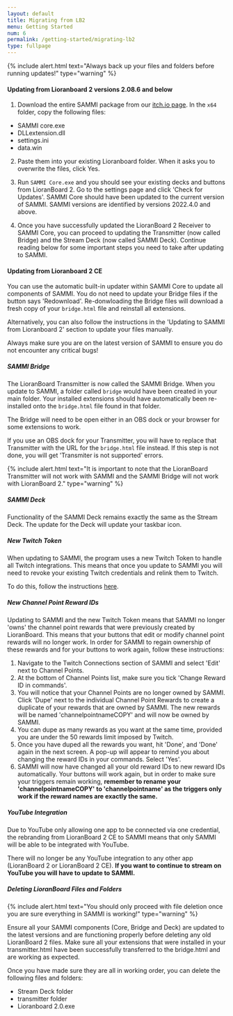 ```yaml
---
layout: default
title: Migrating from LB2
menu: Getting Started
num: 6
permalink: /getting-started/migrating-lb2
type: fullpage
---
```


{% include alert.html text="Always back up your files and folders before running updates!" type="warning" %} 

#### Updating from Lioranboard 2 versions 2.08.6 and below
1. Download the entire SAMMI package from our [itch.io page](https://sammisolutions.itch.io/sammi). In the `x64` folder, copy the following files:
- SAMMI core.exe
- DLLextension.dll
- settings.ini
- data.win

2. Paste them into your existing Lioranboard folder. When it asks you to overwrite the files, click Yes. 

3. Run `SAMMI Core.exe` and you should see your existing decks and buttons from LioranBoard 2. Go to the settings page and click 'Check for Updates'. SAMMI Core should have been updated to the current version of SAMMI. SAMMI versions are identified by versions 2022.4.0 and above.

4. Once you have successfully updated the LioranBoard 2 Receiver to SAMMI Core, you can proceed to updating the Transmitter (now called Bridge) and the Stream Deck (now called SAMMI Deck). Continue reading below for some important steps you need to take after updating to SAMMI.

#### Updating from Lioranboard 2 CE
You can use the automatic built-in updater within SAMMI Core to update all components of SAMMI. You do not need to update your Bridge files if the button says 'Redownload'. Re-donwloading the Bridge files will download a fresh copy of your `bridge.html` file and reinstall all extensions. 

Alternatively, you can also follow the instructions in the 'Updating to SAMMI from Lioranboard 2' section to update your files manually.

Always make sure you are on the latest version of SAMMI to ensure you do not encounter any critical bugs! 
 
##### SAMMI Bridge
The LioranBoard Transmitter is now called the SAMMI Bridge. When you update to SAMMI, a folder called `bridge` would have been created in your main folder. Your installed extensions should have automatically been re-installed onto the `bridge.html` file found in that folder. 

The Bridge will need to be open either in an OBS dock or your browser for some extensions to work. 

If you use an OBS dock for your Transmitter, you will have to replace that Transmitter with the URL for the `bridge.html` file instead. If this step is not done, you will get 'Transmiter is not supported' errors.  

{% include alert.html text="It is important to note that the LioranBoard Transmitter will not work with SAMMI and the SAMMI Bridge will not work with LioranBoard 2." type="warning" %} 

##### SAMMI Deck
Functionality of the SAMMI Deck remains exactly the same as the Stream Deck. The update for the Deck will update your taskbar icon. 

##### New Twitch Token
When updating to SAMMI, the program uses a new Twitch Token to handle all Twitch integrations. This means that once you update to SAMMI you will need to revoke your existing Twitch credentials and relink them to Twitch. 

To do this, follow the instructions [here](https://sammi.solutions/docs/integrations/twitch).

##### New Channel Point Reward IDs
Updating to SAMMI and the new Twitch Token means that SAMMI no longer 'owns' the channel point rewards that were previously created by LioranBoard. This means that your buttons that edit or modify channel point rewards will no longer work. In order for SAMMI to regain ownership of these rewards and for your buttons to work again, follow these instructions: 
1. Navigate to the Twitch Connections section of SAMMI and select 'Edit' next to Channel Points.
2. At the bottom of Channel Points list, make sure you tick 'Change Reward ID in commands'. 
3. You will notice that your Channel Points are no longer owned by SAMMI. Click 'Dupe' next to the individual Channel Point Rewards to create a duplicate of your rewards that are owned by SAMMI. The new rewards will be named 'channelpointnameCOPY' and will now be owned by SAMMI. 
4. You can dupe as many rewards as you want at the same time, provided you are under the 50 rewards limit imposed by Twitch.
5. Once you have duped all the rewards you want, hit 'Done', and 'Done' again in the next screen. A pop-up will appear to remind you about changing the reward IDs in your commands. Select 'Yes'. 
6. SAMMI will now have changed all your old reward IDs to new reward IDs automatically. Your buttons will work again, but in order to make sure your triggers remain working, **remember to rename your 'channelpointnameCOPY' to 'channelpointname' as the triggers only work if the reward names are exactly the same.**

##### YouTube Integration
Due to YouTube only allowing one app to be connected via one credential, the rebranding from LioranBoard 2 CE to SAMMI means that only SAMMI will be able to be integrated with YouTube. 

There will no longer be any YouTube integration to any other app (LioranBoard 2 or LioranBoard 2 CE). **If you want to continue to stream on YouTube you will have to update to SAMMI.** 

##### Deleting LioranBoard Files and Folders
{% include alert.html text="You should only proceed with file deletion once you are sure everything in SAMMI is working!" type="warning" %}

Ensure all your SAMMI components (Core, Bridge and Deck) are updated to the latest versions and are functioning properly before deleting any old LioranBoard 2 files. Make sure all your extensions that were installed in your transmitter.html have been successfully transferred to the bridge.html and are working as expected. 

Once you have made sure they are all in working order, you can delete the following files and folders:
- Stream Deck folder
- transmitter folder
- Lioranboard 2.0.exe

